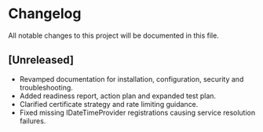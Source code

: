 # Changelog

All notable changes to this project will be documented in this file.

## [Unreleased]
- Revamped documentation for installation, configuration, security and troubleshooting.
- Added readiness report, action plan and expanded test plan.
- Clarified certificate strategy and rate limiting guidance.
- Fixed missing IDateTimeProvider registrations causing service resolution failures.

